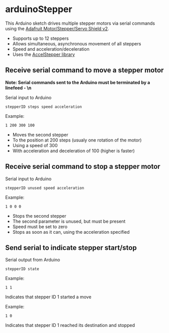arduinoStepper
===============

This Arduino sketch drives multiple stepper motors via serial commands using the [Adafruit Motor/Stepper/Servo Shield v2](http://www.adafruit.com/products/1438).

* Supports up to 12 steppers
* Allows simultaneous, asynchronous movement of all steppers
* Speed and acceleration/deceleration
* Uses the [AccelStepper library](http://www.airspayce.com/mikem/arduino/AccelStepper/)

Receive serial command to move a stepper motor
----------------------------
**Note: Serial commands sent to the Arduino must be terminated by a linefeed - \n**

Serial input to Arduino

	stepperID steps speed acceleration

Example: 

	1 200 300 100

* Moves the second stepper
* To the position at 200 steps (usualy one rotation of the motor)
* Using a speed of 300
* With acceleration and deceleration of 100 (higher is faster)

Receive serial command to stop a stepper motor
----------------------------
Serial input to Arduino

	stepperID unused speed acceleration

Example: 

	1 0 0 0

* Stops the second stepper
* The second parameter is unused, but must be present
* Speed must be set to zero
* Stops as soon as it can, using the acceleration specified

Send serial to indicate stepper start/stop
-----------------------------------
Serial output from Arduino

	stepperID state

Example:

	1 1

Indicates that stepper ID 1 started a move

Example:

	1 0

Indicates that stepper ID 1 reached its destination and stopped
